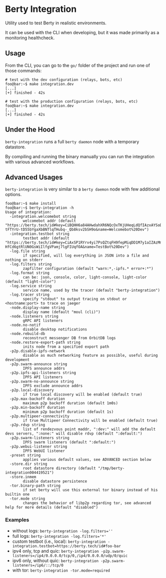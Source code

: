 # Berty Integration

Utility used to test Berty in realistic environments.

It can be used with the CLI when developing, but it was made primarily as a monitoring healthcheck.

## Usage

From the CLI, you can go to the `go/` folder of the project and run one of those commands:

```console
# test with the dev configuration (relays, bots, etc)
foo@bar:~$ make integration.dev
[...]
[+] finished - 42s
```

```console
# test with the production configuration (relays, bots, etc)
foo@bar:~$ make integration.dev
[...]
[+] finished - 42s
```

## Under the Hood

`berty-integration` runs a full `berty daemon` node with a temporary datastore.

By compiling and running the binary manually you can run the integration with various advanced workflows.

## Advanced Usages

`berty-integration` is very similar to a `berty daemon` node with few additional options.

```console
foo@bar:~$ make install
foo@bar:~$ berty-integration -h
Usage of integration:
  -integration.welcomebot string
        welcomebot addr (default "https://berty.tech/id#key=CiBQHH6a84AHwdahXR6NQcOxTKjUHeqLdQfIAzxAYSoD1xIgT-tFTYrU-tD55bYgaXbBNTlqTHubq-_Qb8ksv2bSH9o&name=Welcomebot%20Dev")
  -integration.testbot string
        testbot addr (default "https://berty.tech/id#key=CiAxSP1RYrv4yi7PsQZtqFH9fepMiqDD1M7y1aIZAzMmghIg_fXVz1J-HfCd6gtRlUN0GsWiIlfgVPamj7lgFIUqfOA&name=TestBot%20Dev")
  -log.file string
        if specified, will log everything in JSON into a file and nothing on stderr
  -log.filters string
        zapfilter configuration (default "warn:*,-ipfs.* error+:*")
  -log.format string
        can be: json, console, color, light-console, light-color (default "light-color")
  -log.service string
        service name, used by the tracer (default "berty-integration")
  -log.tracer string
        specify "stdout" to output tracing on stdout or <hostname:port> to trace on jaeger
  -node.display-name string
        display name (default "moul (cli)")
  -node.listeners string
        gRPC API listeners
  -node.no-notif
        disable desktop notifications
  -node.rebuild-db
        reconstruct messenger DB from OrbitDB logs
  -node.restore-export-path string
        inits node from a specified export path
  -p2p.disable-ipfs-network
        disable as much networking feature as possible, useful during development
  -p2p.swarm-announce string
        IPFS announce addrs
  -p2p.ipfs-api-listeners string
        IPFS API listeners
  -p2p.swarm-no-announce string
        IPFS exclude announce addrs
  -p2p.local-discovery
        if true local discovery will be enabled (default true)
  -p2p.max-backoff duration
        maximum p2p backoff duration (default 1m0s)
  -p2p.min-backoff duration
        minimum p2p backoff duration (default 1s)
  -p2p.multipeer-connectivity
        if true Multipeer Connectivity will be enabled (default true)
  -p2p.rdvp string
        list of rendezvous point maddr, ":dev:" will add the default devs servers, ":none:" will disable rdvp (default ":default:")
  -p2p.swarm-listeners string
        IPFS swarm listeners (default ":default:")
  -p2p.webui-listener string
        IPFS WebUI listener
  -preset string
        applies various default values, see ADVANCED section below
  -store.dir string
        root datastore directory (default "/tmp/berty-integration004419521")
  -store.inmem
        disable datastore persistence
  -tor.binary-path string
        if set berty will use this external tor binary instead of his builtin one
  -tor.mode string
        changes the behavior of libp2p regarding tor, see advanced help for more details (default "disabled")
```

### Examples

* without logs: `berty-integration -log.filters=''`
* full logs: `berty-integration -log.filters='*'`
* custom testbot (i.e., local): `berty-integration -integration.testbot=https://berty.tech/id#foo-bar`
* ipv4 only, tcp and quic: `berty-integration -p2p.swarm-listeners=/ip4/0.0.0.0/tcp/0,/ip4/0.0.0.0/udp/0/quic`
* ipv6 only, without quic: `berty-integration -p2p.swarm-listeners=/ip6/::/tcp/0`
* with tor: `berty-integration -tor.mode=required`
